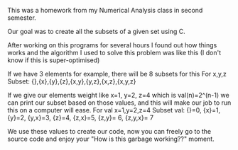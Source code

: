 This was a homework from my Numerical Analysis class in second semester.

Our goal was to create all the subsets of a given set using C.

After working on this programs for several hours I found out how things works and the algorithm I used to solve this problem was like this (I don't know if this is super-optimised)

If we have 3 elements for example, there will be 8 subsets for this
For x,y,z
Subset: {},{x},{y},{z},{x,y},{y,z},{x,z},{x,y,z}

If we give our elements weight like x=1, y=2, z=4 which is val(n)=2^(n-1) we can print our subset based on those values, and this will make our job to run this on a computer will ease.
For val x=1,y=2,z=4
Subset val: {}=0, {x}=1, {y}=2, {y,x}=3, {z}=4, {z,x}=5, {z,y}= 6, {z,y,x}= 7

We use these values to create our code, now you can freely go to the source code and enjoy your "How is this garbage working??" moment.
